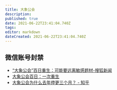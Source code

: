 ```yaml
---
title: 大象公会
description: 
published: true
date: 2021-06-22T23:41:04.740Z
tags: 
editor: markdown
dateCreated: 2021-06-22T23:41:04.740Z
---
```


## 微信账号封禁

+ [“大象公会”百日重生：可能要远离敏感题材-搜狐新闻](https://web.archive.org/web/20210602225352/http://news.sohu.com/20140322/n397041831.shtml)
+ [大象公会百日：一次重生](https://web.archive.org/web/20210622072515/https://www.douban.com/note/345107421/)
+ [大象公会为什么去年停更三个月？ - 知乎](https://web.archive.org/web/20210622051820/https://www.zhihu.com/question/440575137)
